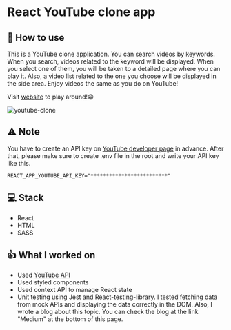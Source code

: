 # React YouTube clone app

## :book: How to use

This is a YouTube clone application. You can search videos by keywords. When you search, videos related to the keyword will be displayed. When you select one of them, you will be taken to a detailed page where you can play it. Also, a video list related to the one you choose will be displayed in the side area. Enjoy videos the same as you do on YouTube! 

Visit [website](https://react-youtube-clone-app.netlify.app/) to play around!😁 


![youtube-clone](https://user-images.githubusercontent.com/33252783/102000728-403ae400-3c9f-11eb-8213-7fd2029450a9.gif)


## :warning: Note
You have to create an API key on [YouTube developer page](https://developers.google.com/youtube/v3) in advance. After that, please make sure to create .env file in the root and write your API key like this.
```
REACT_APP_YOUTUBE_API_KEY="*************************"
```

## :computer: Stack

- React
- HTML
- SASS

## :thumbsup: What I worked on
- Used [YouTube API](https://developers.google.com/youtube/v3) 
- Used styled components <br>
- Used context API to manage React state
- Unit testing using Jest and React-testing-library. I tested fetching data from mock APIs and displaying the data correctly in the DOM. Also, I wrote a blog about this topic. You can check the blog at the link "Medium" at the bottom of this page.



